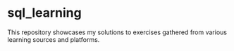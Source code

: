 # sql_learning
This repository showcases my solutions to exercises gathered from various learning sources and platforms.
